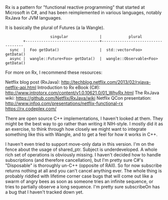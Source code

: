 Rx is a pattern for "functional reactive programming" that started at
Microsoft in C#, and has been reimplemented in various languages, notably
RxJava for JVM languages.

It is basically the plural of Futures (a la Wangle).

```
                    singular              |            plural
        +---------------------------------+-----------------------------------
  sync  |  Foo getData()                  |  std::vector<Foo> getData()
  async |  wangle::Future<Foo> getData()  |  wangle::Observable<Foo> getData()
```

For more on Rx, I recommend these resources:

Netflix blog post (RxJava): http://techblog.netflix.com/2013/02/rxjava-netflix-api.html
Introduction to Rx eBook (C#): http://www.introtorx.com/content/v1.0.10621.0/01_WhyRx.html
The RxJava wiki: https://github.com/Netflix/RxJava/wiki
Netflix QCon presentation: http://www.infoq.com/presentations/netflix-functional-rx
https://rx.codeplex.com/

There are open source C++ implementations, I haven't looked at them. They
might be the best way to go rather than writing it NIH-style. I mostly did it
as an exercise, to think through how closely we might want to integrate
something like this with Wangle, and to get a feel for how it works in C++.

I haven't even tried to support move-only data in this version. I'm on the
fence about the usage of shared_ptr. Subject is underdeveloped. A whole rich
set of operations is obviously missing. I haven't decided how to handle
subscriptions (and therefore cancellation), but I'm pretty sure C#'s
"Disposable" is thoroughly un-C++ (opposite of RAII). So for now subscribe
returns nothing at all and you can't cancel anything ever. The whole thing is
probably riddled with lifetime corner case bugs that will come out like a
swarm of angry bees as soon as someone tries an infinite sequence, or tries to
partially observe a long sequence. I'm pretty sure subscribeOn has a bug that
I haven't tracked down yet.
